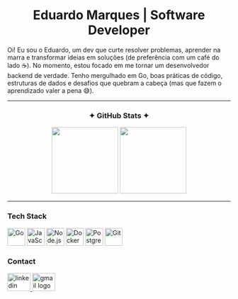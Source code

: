 <h1 align="center">Eduardo Marques | Software Developer</h1>

Oi! Eu sou o Eduardo, um dev que curte resolver problemas, aprender na marra e transformar ideias em soluções (de preferência com um café do lado ☕).
No momento, estou focado em me tornar um desenvolvedor backend de verdade. Tenho mergulhado em Go, boas práticas de código, estruturas de dados e desafios que quebram a cabeça (mas que fazem o aprendizado valer a pena 😅).

---

<div align="center">
  <h3>✦ GitHub Stats ✦</h3>
  <img src="https://github-readme-stats.vercel.app/api?username=EduardoMark&show_icons=true&theme=github_dark&hide_border=true&count_private=true" height="150" />
  <img src="https://github-readme-stats.vercel.app/api/top-langs?username=EduardoMark&layout=compact&theme=github_dark&hide_border=true&langs_count=6" height="150" />
</div>

---

<h3>Tech Stack</h3>

<div>  
<img src="https://cdn.jsdelivr.net/gh/devicons/devicon/icons/go/go-original.svg" height="40" alt="Go" />
<img src="https://cdn.jsdelivr.net/gh/devicons/devicon/icons/javascript/javascript-original.svg" height="40" alt="JavaScript" />
<img src="https://cdn.jsdelivr.net/gh/devicons/devicon/icons/nodejs/nodejs-original.svg" height="40" alt="Node.js" />
<img src="https://cdn.jsdelivr.net/gh/devicons/devicon/icons/docker/docker-original.svg" height="40" alt="Docker" />
<img src="https://cdn.jsdelivr.net/gh/devicons/devicon/icons/postgresql/postgresql-original.svg" height="40" alt="PostgreSQL" />
<img src="https://cdn.jsdelivr.net/gh/devicons/devicon/icons/git/git-original.svg" height="40" alt="Git" />
</div>
<h3>Contact</h3>
<a href="https://www.linkedin.com/in/eduardo-marques-negalho/" target="_blank">
  <img src="https://raw.githubusercontent.com/maurodesouza/profile-readme-generator/master/src/assets/icons/social/linkedin/default.svg" width="52" height="40" alt="linkedin logo" />
</a>
<a href="mailto:eduardomar1703@gmail.com" target="_blank">
  <img src="https://raw.githubusercontent.com/maurodesouza/profile-readme-generator/master/src/assets/icons/social/gmail/default.svg" width="52" height="40" alt="gmail logo" />
</a>
